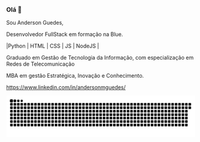 ### Olá 👋

Sou Anderson Guedes,

Desenvolvedor FullStack em formação na Blue.


 |Python | HTML | CSS | JS | NodeJS |

Graduado em Gestão de Tecnologia da Informação, com especialização em Redes de Telecomunicação

MBA em gestão Estratégica, Inovação e Conhecimento.


https://www.linkedin.com/in/andersonmguedes/


<!--
**andersonmguedes/andersonmguedes** is a ✨ _special_ ✨ repository because its `README.md` (this file) appears on your GitHub profile.

Here are some ideas to get you started:

- 🔭 I’m currently working on ...
- 🌱 I’m currently learning ...
- 👯 I’m looking to collaborate on ...
- 🤔 I’m looking for help with ...
- 💬 Ask me about ...
- 📫 How to reach me: ...
- 😄 Pronouns: ...
- ⚡ Fun fact: ...
-->

![Snake animation](https://github.com/andersonmguedes/andersonmguedes/blob/output/github-contribution-grid-snake.svg)


